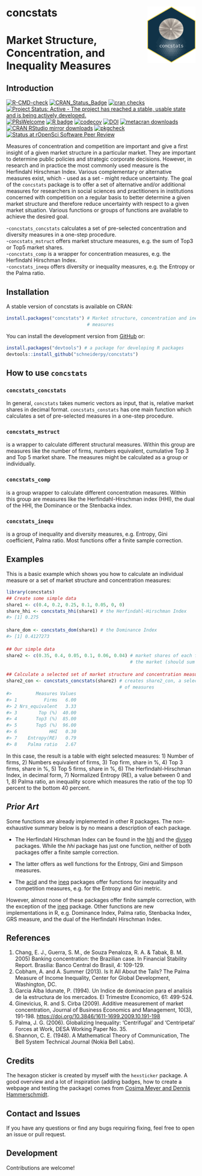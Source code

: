 
<!-- README.md is generated from README.Rmd. Please edit that file -->

# concstats <img src='man/figures/logo.png' align="right" height="150" style="float:right; height:150px;"/>

# Market Structure, Concentration, and Inequality Measures

## Introduction

<!-- badges: start -->

[![R-CMD-check](https://github.com/schneiderpy/concstats/workflows/R-CMD-check/badge.svg)](https://github.com/schneiderpy/concstats/actions)
[![CRAN_Status_Badge](https://www.r-pkg.org/badges/version/concstats)](https://cran.r-project.org/package=concstats)
[![cran
checks](https://badges.cranchecks.info/summary/concstats.svg)](https://cran.r-project.org/web/checks/check_results_concstats.html)
[![Project Status: Active - The project has reached a stable, usable
state and is being actively
developed.](https://www.repostatus.org/badges/latest/active.svg)](https://www.repostatus.org/#active)
[![PRsWelcome](https://img.shields.io/badge/PRs-welcome-brightgreen.svg?style=plastic)](https://github.com/schneiderpy/concstats/pulls)
[![R
badge](https://img.shields.io/badge/Build%20with-♥%20and%20R-blue)](https://github.com/schneiderpy/concstats)
[![codecov](https://codecov.io/gh/schneiderpy/concstats/branch/master/graph/badge.svg?token=IG5NPEGK6J)](https://codecov.io/gh/schneiderpy/concstats)
[![DOI](https://zenodo.org/badge/DOI/10.5281/zenodo.6456536.svg)](https://doi.org/10.5281/zenodo.6456536)
[![metacran
downloads](https://cranlogs.r-pkg.org/badges/concstats)](https://cran.r-project.org/package=concstats)
[![CRAN RStudio mirror
downloads](https://cranlogs.r-pkg.org/badges/grand-total/concstats?color=blue)](https://r-pkg.org/pkg/concstats)
[![pkgcheck](https://github.com/schneiderpy/concstats/workflows/pkgcheck/badge.svg)](https://github.com/schneiderpy/concstats/actions?query=workflow%3Apkgcheck)
[![Status at rOpenSci Software Peer
Review](https://badges.ropensci.org/559_status.svg)](https://github.com/ropensci/software-review/issues/559)

<!-- badges: end -->

Measures of concentration and competition are important and give a first
insight of a given market structure in a particular market. They are
important to determine public policies and strategic corporate
decisions. However, in research and in practice the most commonly used
measure is the Herfindahl Hirschman Index. Various complementary or
alternative measures exist, which - used as a set - might reduce
uncertainty. The goal of the `concstats` package is to offer a set of
alternative and/or additional measures for researchers in social
sciences and practitioners in institutions concerned with competition on
a regular basis to better determine a given market structure and
therefore reduce uncertainty with respect to a given market situation.
Various functions or groups of functions are available to achieve the
desired goal.

\-`concstats_concstats` calculates a set of pre-selected concentration
and diversity measures in a one-step procedure.  
-`concstats_mstruct` offers market structure measures, e.g. the sum of
Top3 or Top5 market shares.  
-`concstats_comp` is a wrapper for concentration measures, e.g. the
Herfindahl Hirschman Index.  
-`concstats_inequ` offers diversity or inequality measures, e.g. the
Entropy or the Palma ratio.

## Installation

A stable version of concstats is available on CRAN:

``` r
install.packages("concstats") # Market structure, concentration and inequality
                              # measures
```

You can install the development version from
[GitHub](https://github.com/schneiderpy/concstats) or:

``` r
install.packages("devtools") # a package for developing R packages
devtools::install_github("schneiderpy/concstats")
```

## How to use `concstats`

### `concstats_concstats`

In general, `concstats` takes numeric vectors as input, that is,
relative market shares in decimal format. `concstats_constats` has one
main function which calculates a set of pre-selected measures in a
one-step procedure.

### `concstats_mstruct`

is a wrapper to calculate different structural measures. Within this
group are measures like the number of firms, numbers equivalent,
cumulative Top 3 and Top 5 market share. The measures might be
calculated as a group or individually.

### `concstats_comp`

is a group wrapper to calculate different concentration measures. Within
this group are measures like the Herfindahl-Hirschman index (HHI), the
dual of the HHI, the Dominance or the Stenbacka index.

### `concstats_inequ`

is a group of inequality and diversity measures, e.g. Entropy, Gini
coefficient, Palma ratio. Most functions offer a finite sample
correction.

## Examples

This is a basic example which shows you how to calculate an individual
measure or a set of market structure and concentration measures:

``` r
library(concstats)
## Create some simple data
share1 <- c(0.4, 0.2, 0.25, 0.1, 0.05, 0, 0)
share_hhi <- concstats_hhi(share1) # the Herfindahl-Hirschman Index
#> [1] 0.275

share_dom <- concstats_dom(share1) # the Dominance Index
#> [1] 0.4127273

## Our simple data
share2 <- c(0.35, 0.4, 0.05, 0.1, 0.06, 0.04) # market shares of each firm in
                                              # the market (should sum up to 1)

## Calculate a selected set of market structure and concentration measures
share2_con <- concstats_concstats(share2) # creates share2_con, a selected set
                                          # of measures
#>         Measures Values
#> 1          Firms   6.00
#> 2 Nrs_equivalent   3.33
#> 3        Top (%)  40.00
#> 4       Top3 (%)  85.00
#> 5       Top5 (%)  96.00
#> 6            HHI   0.30
#> 7    Entropy(RE)   0.79
#> 8    Palma ratio   2.67
```

In this case, the result is a table with eight selected measures: 1)
Number of firms, 2) Numbers equivalent of firms, 3) Top firm, share in
%, 4) Top 3 firms, share in %, 5) Top 5 firms, share in %, 6) The
Herfindahl-Hirschman Index, in decimal form, 7) Normalized Entropy (RE),
a value between 0 and 1, 8) Palma ratio, an inequality score which
measures the ratio of the top 10 percent to the bottom 40 percent.

## *Prior Art*

Some functions are already implemented in other R packages. The
non-exhaustive summary below is by no means a description of each
package.

-   The Herfindahl Hirschman Index can be found in the
    [hhi](https://joss.theoj.org/papers/10.21105/joss.00828) and the
    [divseg](https://github.com/christopherkenny/divseg) packages. While
    the *hhi* package has just one function, neither of both packages
    offer a finite sample correction.

-   The latter offers as well functions for the Entropy, Gini and
    Simpson measures.

-   The [acid](https://cran.r-project.org/package=acid) and the
    [ineq](https://cran.r-project.org/package=ineq) packages offer
    functions for inequality and competition measures, e.g. for the
    Entropy and Gini metric.

However, almost none of these packages offer finite sample correction,
with the exception of the
[ineq](https://cran.r-project.org/package=ineq) package. Other functions
are new implementations in R, e.g. Dominance Index, Palma ratio,
Stenbacka Index, GRS measure, and the dual of the Herfindahl Hirschman
Index.

## References

1.  Chang, E. J., Guerra, S. M., de Souza Penaloza, R. A. & Tabak, B. M.
    2005) Banking concentration: the Brazilian case. In Financial
          Stability Report. Brasilia: Banco Central do Brasil, 4:
          109-129.
2.  Cobham, A. and A. Summer (2013). Is It All About the Tails? The
    Palma Measure of Income Inequality, Center for Global Development,
    Washington, DC.
3.  Garcia Alba Idunate, P. (1994). Un Indice de dominacion para el
    analisis de la estructura de los mercados. El Trimestre Economico,
    61: 499-524.
4.  Ginevicius, R. and S. Cirba (2009). Additive measurement of market
    concentration, Journal of Business Economics and Management, 10(3),
    191-198. <https://doi.org/10.3846/1611-1699.2009.10.191-198>
5.  Palma, J. G. (2006). Globalizing Inequality: ‘Centrifugal’ and
    ‘Centripetal’ Forces at Work, DESA Working Paper No. 35.
6.  Shannon, C. E. (1948). A Mathematical Theory of Communication, The
    Bell System Technical Journal (Nokia Bell Labs).

## Credits

The hexagon sticker is created by myself with the `hexsticker` package.
A good overview and a lot of inspiration (adding badges, how to create a
webpage and testing the package) comes from [Cosima Meyer and Dennis
Hammerschmidt](https://www.mzes.uni-mannheim.de/socialsciencedatalab/article/r-package/).

## Contact and Issues

If you have any questions or find any bugs requiring fixing, feel free
to open an issue or pull request.

## Development

Contributions are welcome!
